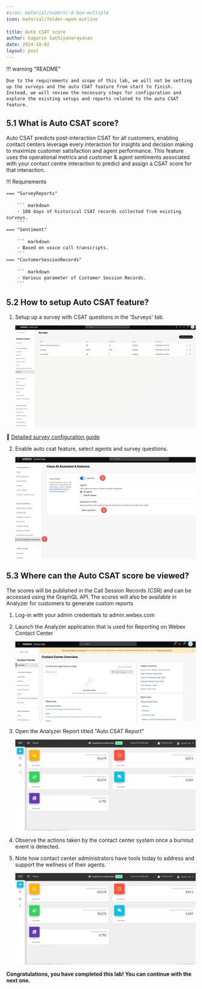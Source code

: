 ```yaml
---
#icon: material/numeric-4-box-multiple
icon: material/folder-open-outline

title: Auto CSAT score
author: Gagarin Sathiyanarayanan
date: 2024-10-02
layout: post
---
```


<!-- md:option type:warning -->

!!! warning "README"

    Due to the requirements and scope of this lab, we will not be setting up the surveys and the auto CSAT feature from start to finish. Instead, we will review the necessary steps for configuration and explore the existing setups and reports related to the auto CSAT feature.

## 5.1 What is Auto CSAT score?

Auto CSAT predicts post-interaction CSAT for all customers, enabling contact centers leverage every interaction for insights and decision making to maximize customer satisfaction and agent performance. This feature uses the operational metrics and customer & agent sentiments associated with your contact centre interaction to predict and assign a CSAT score for that interaction. 


!!! Requirements

    === "SurveyReports"

        ``` markdown
        - 180 days of historical CSAT records collected from existing surveys. 
        ```
    === "Sentiment"

        ``` markdown
        - Based on voice call transcripts. 
        ```
    === "CustomerSessionRecords"

        ``` markdown
        - Various parameter of Customer Session Records. 
        ```
## 5.2 How to setup Auto CSAT feature?

1. Setup up a survey with CSAT questions in the 'Surveys' tab. 

     ![analyzer](../assets/images/Analyzer/csat4.gif)

:link: [Detailed survey configuraiton guide](https://help.webex.com/en-us/article/nlu4x20/Experience-Management---Interactive-Voice-Response-Surveys-for-Webex-ContactCenter)

2. Enable auto csat feature, select agents and survey questions. 

     ![analyzer](../assets/images/Analyzer/csat5.png)




## 5.3 Where can the Auto CSAT score be viewed?

The scores will be published in the Call Session Records (CSR) and can be accessed using the GraphQL API. The scores will also be available in Analyzer for customers to generate custom reports 

1. Log-in with your admin credentials to admin.webex.com
2. Launch the Analyzer application that is used for Reporting on Webex Contact Center

    ![analyzer](../assets/images/Analyzer/csat1.gif)

3. Open the Analyzer Report titled "Auto CSAT Report"

     ![analyzer](../assets/images/Analyzer/csat2.gif)

4. Observe the actions taken by the contact center system once a burnout event is detected.
5. Note how contact center administrators have tools today to address and support the wellness of their agents.

     ![analyzer](../assets/images/Analyzer/csat3.gif)

**Congratulations, you have completed this lab! You can continue with the next one.**
